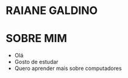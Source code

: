 
# RAIANE GALDINO

# SOBRE MIM 
- Olá 
- Gosto de estudar 
- Quero aprender mais sobre computadores
